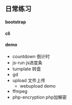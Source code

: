 ## 日常练习
#### bootstrap

#### cli

#### demo
- countdown 倒计时
- js-run js进度条
- turnplate 转盘
- gd
- upload 文件上传
    - webupload demo
- ffmpeg
- php-encryption php加解密

